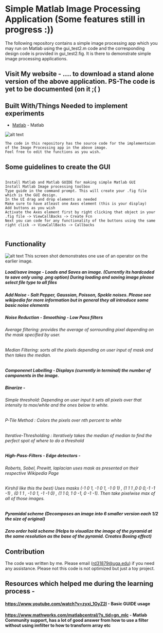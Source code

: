 # Simple Matlab Image Processing Application (Some features still in progress :))
The following repository contains a simple image processing app which you may run on Matlab using the gui_test2.m code and the corresponding design code is provided in gui_test2.fig.
It is there to demonstrate simple image processing applications.

## Visit My website - .... to download a stand alone version of the above application. PS-The code is yet to be documented (on it ;( )
## Built With/Things Needed to implement experiments

* [Matlab](https://www.mathworks.com/academia.html?s_tid=gn_acad) - Matlab

![alt text](https://github.com/raun1/Simple_Image_processing_App/blob/master/figures/example_of_ui.PNG)
```
The code in this repository has the source code for the implementaion of the Image Processing app in the above image.
Feel free to edit the functions as you wish.
```

## Some guidelines to create the GUI
```

Install Matlab and Matlab GUIDE for making simple Matlab GUI
Install Matlab Image processing toolbox
Type guide in the command prompt. This will create your .fig file which is the GUI design.
In the UI drag and drop elements as needed
Make sure to have atleast one Axes element (this is your display)
Add buttons as you wish
Activate the Axes element first by right clicking that object in your .fig file -> ViewCallBacks -> Create Fcn
Next you can code for any functionality of the buttons using the same right click -> ViewCallBacks -> Callbacks 


```
## Functionality

![alt text](https://github.com/raun1/Simple_Image_processing_App/blob/master/figures/Kirsh_operator.PNG)
This screen shot demonstrates one use of an operator on the earlier image.

##### Load/save image - Loads and Saves an image. (Currently its hardcoded to save only using .png option) During loading and saving image please select file type to all files
##### Add Noise - Salt Pepper, Gaussian, Poisson, Spekle noises. Please see wikipedia for more information but in general they all introduce some basic noise elements
##### Noise Reduction - Smoothing - Low Pass filters
###### Average filtering: provides the average of sorrounding pixel depending on the mask specified by user.
###### Median Filtering: sorts all the pixels depending on user input of mask and then takes the median.
##### Componenet Labelling - Displays (currently in terminal) the number of components in the image.
##### Binarize - 
###### Simple threshold: Depending on user input it sets all pixels over that intensity to max/white and the ones below to white.
###### P-Tile Method : Colors the pixels over nth percent to white
###### Iterative-Thresholding : Iteratively takes the median of median to find the perfect spot of where to do a threshold
##### High-Pass-Filters - Edge detectors -
###### Roberts, Sobel, Prewitt, laplacian uses mask as presented on their respective Wikipedia Page
###### Kirsh(I like this the best) Uses masks (-1 0 1, -1 0 1, -1 0 1) , (1 1 1 ,0 0 0,-1 -1 -1) , (0 1 1 , -1 0 1, -1 -1 0) , (1 1 0, 1 0 -1, 0 -1 -1). Then take pixelwise max of all of those images.
##### Pyramidal scheme (Decomposes an image into 6 smaller version each 1/2 the size of original)
##### Zero order hold scheme (Helps to visualize the image of the pyramid at the same resolution as the base of the pyramid. Creates Boxing effect)



## Contribution

The code was written by me. Please email (rd31879@uga.edu) if you need any assistance. Please not this code is not optimized but just a toy project. 

## Resources which helped me during the learning process - 
#### https://www.youtube.com/watch?v=zyxi_1OyZ2I - Basic GUIDE usage
#### https://www.mathworks.com/matlabcentral/?s_tid=gn_mlc - Matlab Community support, has a lot of good answer from how to use a filter without using imfilter to how to transform array etc